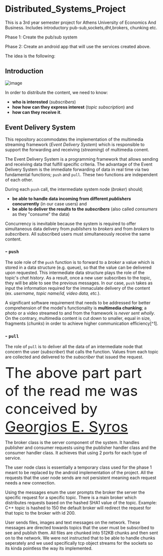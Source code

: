 # Distributed_Systems_Project

This is a 3rd year semester project for Athens University of Economics And Business. 
Includes introductory pub-sub,sockets,dht,brokers, chunking etc. 



Phase 1: Create the pub/sub system 




Phase 2: Create an android app that will use the services created above.





The idea is the following: 

## Introduction
![image](https://user-images.githubusercontent.com/83087431/163029057-25537434-6e3c-4f19-af4f-2e512d87facd.png)

In order to distribute the content, we need to know: 
- **who is interested** (_subscribers_)
- **how how can they express interest** (_topic subscription_) and
- **how can they receive it**.

## Event Delivery System

This repository accommodates the implementation of the multimedia streaming framework (_Event Delivery System_) which is responsible to support the forwarding and receiving (_streaming_) of multimedia conent. 

The Event Delivery System is a programming framework that allows sending and receiving data that fulfill specific criteria. The advantage of the Event Delivery System is the immediate forwarding of data in real time via two fundamental functions; `push` and `pull`. These two functions are independent of each other. 

During each `push` call, the intermediate system node (_broker_) should;
- **be able to handle data incoming from different _publishers_ concurrently** (in our case users) and
- **be able to deliver the results to the _subscribers_** (also called _consumers_ as they "consume" the data)

Concurrency is inevitable because the system is required to offer simultaneous data delivery from _publishers_ to _brokers_ and from _brokers_ to _subscribers_. All subscribed users must simultaneously receive the same content.

### - `push`

The sole role of the `push` function is to forward to a _broker_ a value which is stored in a data structure (e.g. queue), so that the value can be delivered upon requested. This intermediate data structure plays the role of the topic's _chat history_. As a result, once a new user subscribes to the topic, they will be able to see the previous messages. In our case, `push` takes as input the information required for the immaculate delivery of the content (ex. _username, topic name/id, video data, etc._). 

A significant software requirement that needs to be addressed for better comprehension of the model's functionality is **multimedia chunking**; a photo or a video streamed to and from the framework is *never sent wholly*. On the contrary, multimedia content is cut down to smaller, equal in size, fragments (_chunks_) in order to achieve higher communication efficiency[^1].

### - `pull`

The role of `pull` is to deliver all the data of an intermediate node that concern the user (_subscriber_) that calls the function. Values from each topic are collected and delivered to the _subscriber_ that issued the request. 

<font size ="10">The above part part of the read me was conceived by [Georgios E. Syros](https://github.com/gsiros "Georgios E. Syros")</font>

The broker class is the server component of the system. It handles publisher and consumer requests using the publisher handler class and the consumer handler class. It achieves that using 2 ports for each type of service. 


The user node class is essentially a temporary class used for the phase 1 meant to be replaced by the android implementation of the project. All the requests that the user node sends are not persistent meaning each request needs a new connection. 



Using the messages enum the user prompts the broker the server the specific request for a specific topic. There is a main broker which distributes requests based on the hashed SHA1 value of the topic. Example: C++ topic is hashed to 150 the default broker will redirect the request for that topic to the broker with id 200. 




User sends files, images and text messages on the network. These messages are directed towards topics that the user must be subscribed to see and publish them. All files are chunked into 512KB chunks and then sent on to the network. We were not instructed that to be able to handle chunks seperately and we used specifically tcp object streams for the sockets so its kinda pointless the way its implemented. 









